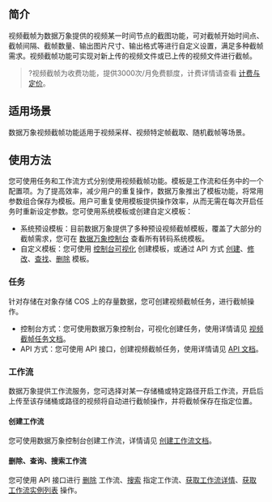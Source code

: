 ## 简介

视频截帧为数据万象提供的视频某一时间节点的截图功能，可对截帧开始时间点、截帧间隔、截帧数量、输出图片尺寸、输出格式等进行自定义设置，满足多种截帧需求。视频截帧功能可实现对新上传的视频文件或已上传的视频文件进行截帧。

>?视频截帧为收费功能，提供3000次/月免费额度，计费详情请查看 [计费与定价](https://cloud.tencent.com/document/product/460/6970#.E5.AA.92.E4.BD.93.E5.A4.84.E7.90.86.E8.B4.B9.E7.94.A8)。


## 适用场景

数据万象视频截帧功能适用于视频采样、视频特定帧截取、随机截帧等场景。


## 使用方法

您可使用任务和工作流方式分别使用视频截帧功能。模板是工作流和任务中的一个配置项。为了提高效率，减少用户的重复操作，数据万象推出了模板功能，将常用参数组合保存为模板。用户可重复使用模板提供操作效率，从而无需在每次开启任务时重新设定参数。您可使用系统模板或创建自定义模板：
- 系统预设模板：目前数据万象提供了多种预设视频截帧模板，覆盖了大部分的截帧需求，您可在 [数据万象控制台](https://console.cloud.tencent.com/ci) 查看所有转码系统模板。
- 自定义模板：您可使用 [控制台可视化](https://cloud.tencent.com/document/product/460/46490#.E8.A7.86.E9.A2.91.E6.88.AA.E5.B8.A7) 创建模板，或通过 API 方式 [创建](https://cloud.tencent.com/document/product/460/46994)、[修改](https://cloud.tencent.com/document/product/460/46997)、[查找](https://cloud.tencent.com/document/product/460/46996)、[删除](https://cloud.tencent.com/document/product/460/46995) 模板。


### 任务

针对存储在对象存储 COS 上的存量数据，您可创建视频截帧任务，进行截帧操作。
- 控制台方式：您可使用数据万象控制台，可视化创建任务，使用详情请见 [视频截帧任务文档](https://cloud.tencent.com/document/product/460/46489#.E5.88.9B.E5.BB.BA.E8.A7.86.E9.A2.91.E6.88.AA.E5.B8.A7.E4.BB.BB.E5.8A.A1)。
- API 方式：您可使用 API 接口，创建视频截帧任务，使用详情请见 [ API 文档](https://cloud.tencent.com/document/product/460/38934)。


### 工作流

数据万象提供工作流服务，您可选择对某一存储桶或特定路径开启工作流，开启后上传至该存储桶或路径的视频将自动进行截帧操作，并将截帧保存在指定位置。

#### 创建工作流

您可使用数据万象控制台创建工作流，详情请见 [创建工作流文档](https://cloud.tencent.com/document/product/460/46488#.E5.88.9B.E5.BB.BA.E5.B7.A5.E4.BD.9C.E6.B5.81)。

#### 删除、查询、搜索工作流

您可使用 API 接口进行 [删除](https://cloud.tencent.com/document/product/460/45947) 工作流、[搜索](https://cloud.tencent.com/document/product/460/45948) 指定工作流、[获取工作流详情](https://cloud.tencent.com/document/product/460/45949)、[获取工作流实例列表](https://cloud.tencent.com/document/product/460/45950) 操作。

